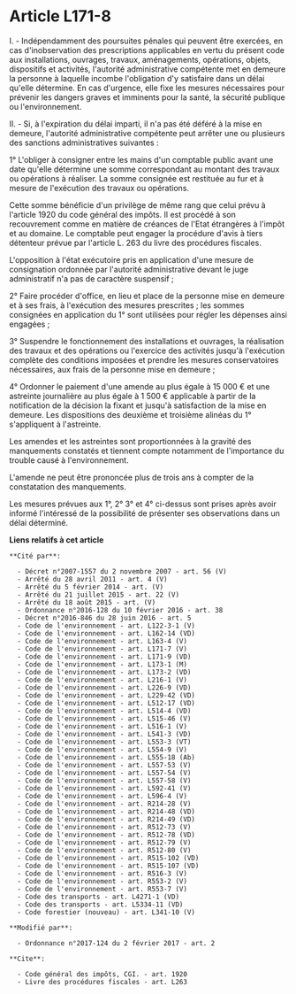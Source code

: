 # Article L171-8

I. - Indépendamment des poursuites pénales qui peuvent être exercées, en cas d'inobservation des prescriptions applicables en
vertu du présent code aux installations, ouvrages, travaux, aménagements, opérations, objets, dispositifs et activités,
l'autorité administrative compétente met en demeure la personne à laquelle incombe l'obligation d'y satisfaire dans un délai
qu'elle détermine. En cas d'urgence, elle fixe les mesures nécessaires pour prévenir les dangers graves et imminents pour la
santé, la sécurité publique ou l'environnement. 

II. - Si, à l'expiration du délai imparti, il n'a pas été déféré à la mise en demeure, l'autorité administrative compétente
peut arrêter une ou plusieurs des sanctions administratives suivantes :

1° L'obliger à consigner entre les mains d'un comptable public avant une date qu'elle détermine une somme correspondant au
montant des travaux ou opérations à réaliser. La somme consignée est restituée au fur et à mesure de l'exécution des travaux
ou opérations. 

Cette somme bénéficie d'un privilège de même rang que celui prévu à l'article 1920 du code général des impôts. Il est procédé
à son recouvrement comme en matière de créances de l'Etat étrangères à l'impôt et au domaine. Le comptable peut engager la
procédure d'avis à tiers détenteur prévue par l'article L. 263 du livre des procédures fiscales. 

L'opposition à l'état exécutoire pris en application d'une mesure de consignation ordonnée par l'autorité administrative
devant le juge administratif n'a pas de caractère suspensif ; 

2° Faire procéder d'office, en lieu et place de la personne mise en demeure et à ses frais, à l'exécution des mesures
prescrites ; les sommes consignées en application du 1° sont utilisées pour régler les dépenses ainsi engagées ; 

3° Suspendre le fonctionnement des installations et ouvrages, la réalisation des travaux et des opérations ou l'exercice des
activités jusqu'à l'exécution complète des conditions imposées et prendre les mesures conservatoires nécessaires, aux frais
de la personne mise en demeure ; 

4° Ordonner le paiement d'une amende au plus égale à 15 000 € et une astreinte journalière au plus égale à 1 500 € applicable
à partir de la notification de la décision la fixant et jusqu'à satisfaction de la mise en demeure. Les dispositions des
deuxième et troisième alinéas du 1° s'appliquent à l'astreinte. 

Les amendes et les astreintes sont proportionnées à la gravité des manquements constatés et tiennent compte notamment de
l'importance du trouble causé à l'environnement. 

L'amende ne peut être prononcée plus de trois ans à compter de la constatation des manquements. 

Les mesures prévues aux 1°, 2° 3° et 4° ci-dessus sont prises après avoir informé l'intéressé de la possibilité de présenter
ses observations dans un délai déterminé.

**Liens relatifs à cet article**

	**Cité par**:

	  - Décret n°2007-1557 du 2 novembre 2007 - art. 56 (V)
	  - Arrêté du 28 avril 2011 - art. 4 (V)
	  - Arrêté du 5 février 2014 - art. (V)
	  - Arrêté du 21 juillet 2015 - art. 22 (V)
	  - Arrêté du 18 août 2015 - art. (V)
	  - Ordonnance n°2016-128 du 10 février 2016 - art. 38
	  - Décret n°2016-846 du 28 juin 2016 - art. 5
	  - Code de l'environnement - art. L122-3-1 (V)
	  - Code de l'environnement - art. L162-14 (VD)
	  - Code de l'environnement - art. L163-4 (V)
	  - Code de l'environnement - art. L171-7 (V)
	  - Code de l'environnement - art. L171-9 (VD)
	  - Code de l'environnement - art. L173-1 (M)
	  - Code de l'environnement - art. L173-2 (VD)
	  - Code de l'environnement - art. L216-1 (V)
	  - Code de l'environnement - art. L226-9 (VD)
	  - Code de l'environnement - art. L229-42 (VD)
	  - Code de l'environnement - art. L512-17 (VD)
	  - Code de l'environnement - art. L514-4 (VD)
	  - Code de l'environnement - art. L515-46 (V)
	  - Code de l'environnement - art. L516-1 (V)
	  - Code de l'environnement - art. L541-3 (VD)
	  - Code de l'environnement - art. L553-3 (VT)
	  - Code de l'environnement - art. L554-9 (V)
	  - Code de l'environnement - art. L555-18 (Ab)
	  - Code de l'environnement - art. L557-53 (V)
	  - Code de l'environnement - art. L557-54 (V)
	  - Code de l'environnement - art. L557-58 (V)
	  - Code de l'environnement - art. L592-41 (V)
	  - Code de l'environnement - art. L596-4 (V)
	  - Code de l'environnement - art. R214-28 (V)
	  - Code de l'environnement - art. R214-48 (VD)
	  - Code de l'environnement - art. R214-49 (VD)
	  - Code de l'environnement - art. R512-73 (V)
	  - Code de l'environnement - art. R512-78 (VD)
	  - Code de l'environnement - art. R512-79 (V)
	  - Code de l'environnement - art. R512-80 (V)
	  - Code de l'environnement - art. R515-102 (VD)
	  - Code de l'environnement - art. R515-107 (VD)
	  - Code de l'environnement - art. R516-3 (V)
	  - Code de l'environnement - art. R553-2 (V)
	  - Code de l'environnement - art. R553-7 (V)
	  - Code des transports - art. L4271-1 (VD)
	  - Code des transports - art. L5334-11 (VD)
	  - Code forestier (nouveau) - art. L341-10 (V)

	**Modifié par**:

	  - Ordonnance n°2017-124 du 2 février 2017 - art. 2

	**Cite**:

	  - Code général des impôts, CGI. - art. 1920
	  - Livre des procédures fiscales - art. L263
